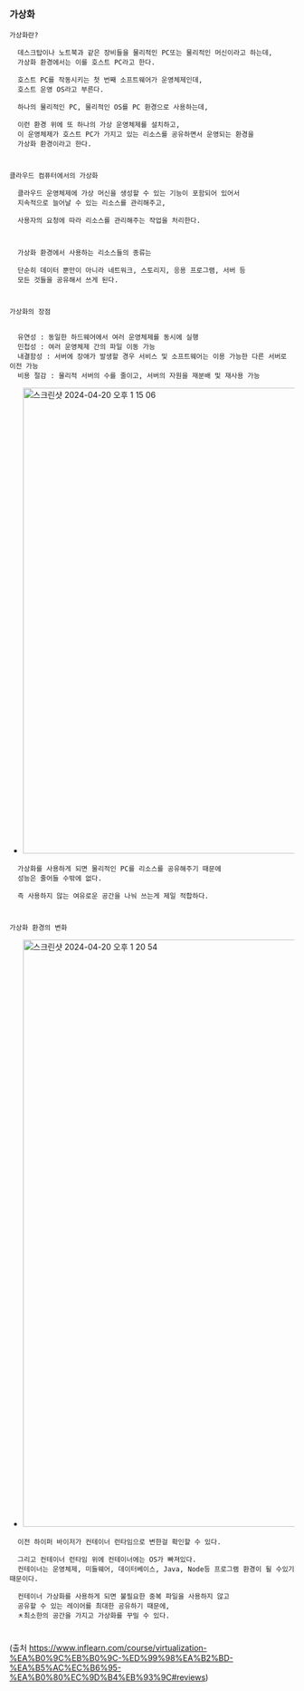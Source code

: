 ### 가상화
`가상화란?`
```
  데스크탑이나 노트북과 같은 장비들을 물리적인 PC또는 물리적인 머신이라고 하는데,
  가상화 환경에서는 이를 호스트 PC라고 한다.

  호스트 PC를 작동시키는 첫 번째 소프트웨어가 운영체제인데,
  호스트 운영 OS라고 부른다.

  하나의 물리적인 PC, 물리적인 OS를 PC 환경으로 사용하는데,

  이런 환경 위에 또 하나의 가상 운영체제를 설치하고,
  이 운영체제가 호스트 PC가 가지고 있는 리소스를 공유하면서 운영되는 환경을
  가상화 환경이라고 한다.

```
#  
`클라우드 컴퓨터에서의 가상화`
```
  클라우드 운영체제에 가상 머신을 생성할 수 있는 기능이 포함되어 있어서
  지속적으로 늘어날 수 있는 리소스를 관리해주고,

  사용자의 요청에 따라 리소스를 관리해주는 작업을 처리한다.
```
#  
#  
```
  가상화 환경에서 사용하는 리소스들의 종류는

  단순히 데이터 뿐만이 아니라 네트워크, 스토리지, 응용 프로그램, 서버 등
  모든 것들을 공유해서 쓰게 된다.
```
#  
#  
#  
`가상화의 장점` 
```

  유연성 : 동일한 하드웨어에서 여러 운영체제를 동시에 실행
  민첩성 : 여러 운영체제 간의 파일 이동 가능
  내결함성 : 서버에 장애가 발생할 경우 서비스 및 소프트웨어는 이용 가능한 다른 서버로 이전 가능
  비용 절감 : 물리적 서버의 수를 줄이고, 서버의 자원을 재분배 및 재사용 가능

```


- <img width="822" alt="스크린샷 2024-04-20 오후 1 15 06" src="https://github.com/pnci1029/TIL/assets/81909140/5e929ab1-9d7f-4857-9448-ef00363f0772">

```
  가상화를 사용하게 되면 물리적인 PC를 리소스를 공유해주기 때문에
  성능은 줄어들 수밖에 없다.

  즉 사용하지 않는 여유로운 공간을 나눠 쓰는게 제일 적합하다.
```
#  
#  
`가상화 환경의 변화`
- <img width="1036" alt="스크린샷 2024-04-20 오후 1 20 54" src="https://github.com/pnci1029/TIL/assets/81909140/3fa2c3a2-dfbc-4f92-b676-74a53ee82204">

```
  이전 하이퍼 바이저가 컨테이너 런타임으로 변한걸 확인할 수 있다.

  그리고 컨테이너 런타임 위에 컨테이너에는 OS가 빠져있다.
  컨테이너는 운영체제, 미들웨어, 데이터베이스, Java, Node등 프로그램 환경이 될 수있기 때문이다.

  컨테이너 가상화를 사용하게 되면 불필요한 중복 파일을 사용하지 않고
  공유할 수 있는 레이어를 최대한 공유하기 때문에,
  ㅊ최소한의 공간을 가지고 가상화를 꾸밀 수 있다.
```
















#  
#  
#  
#  
#  
#  
#  
#  
(출처 https://www.inflearn.com/course/virtualization-%EA%B0%9C%EB%B0%9C-%ED%99%98%EA%B2%BD-%EA%B5%AC%EC%B6%95-%EA%B0%80%EC%9D%B4%EB%93%9C#reviews)

